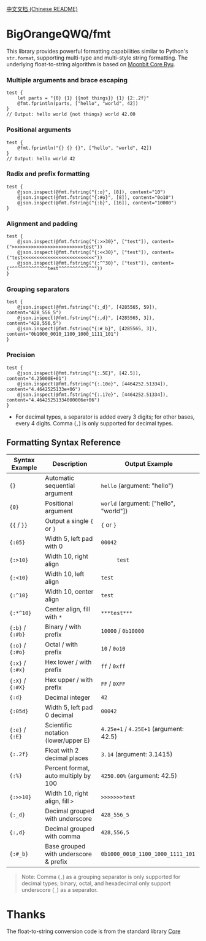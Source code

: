 [中文文档 (Chinese README)](./README_zh_CN.md)

# BigOrangeQWQ/fmt

This library provides powerful formatting capabilities similar to Python's `str.format`, supporting multi-type and multi-style string formatting. The underlying float-to-string algorithm is based on [Moonbit Core Ryu](https://github.com/moonbitlang/core/tree/main/double/internal/ryu).

### Multiple arguments and brace escaping

```moonbit
test {
    let parts = "{0} {1} {{not things}} {1} {2:.2f}"
    @fmt.fprintln(parts, ["hello", "world", 42])
}
// Output: hello world {not things} world 42.00
```

### Positional arguments

```moonbit
test {
    @fmt.fprintln("{} {} {}", ["hello", "world", 42])
}
// Output: hello world 42
```

### Radix and prefix formatting

```moonbit
test {
    @json.inspect(@fmt.fstring("{:o}", [8]), content="10")
    @json.inspect(@fmt.fstring("{:#o}", [8]), content="0o10")
    @json.inspect(@fmt.fstring("{:b}", [16]), content="10000")
}
```

### Alignment and padding

```moonbit
test {
    @json.inspect(@fmt.fstring("{:>>30}", ["test"]), content=(">>>>>>>>>>>>>>>>>>>>>>>>>>test"))
    @json.inspect(@fmt.fstring("{:<<30}", ["test"]), content=("test<<<<<<<<<<<<<<<<<<<<<<<<<<"))
    @json.inspect(@fmt.fstring("{:^^30}", ["test"]), content=("^^^^^^^^^^^^^test^^^^^^^^^^^^^"))
}
```

### Grouping separators

```moonbit
test {
    @json.inspect(@fmt.fstring("{:_d}", [4285565, 59]), content="428_556_5")
    @json.inspect(@fmt.fstring("{:,d}", [4285565, 3]), content="428,556,5")
    @json.inspect(@fmt.fstring("{:#_b}", [4285565, 3]), content="0b1000_0010_1100_1000_1111_101")
}
```

### Precision

```moonbit
test {
    @json.inspect(@fmt.fstring("{:.5E}", [42.5]), content="4.25000E+01")
    @json.inspect(@fmt.fstring("{:.10e}", [4464252.51334]), content="4.4642525133e+06")
    @json.inspect(@fmt.fstring("{:.17e}", [4464252.51334]), content="4.46425251334000006e+06")
}
```


-   For decimal types, a separator is added every 3 digits; for other bases, every 4 digits. Comma (`,`) is only supported for decimal types.

## Formatting Syntax Reference

| Syntax Example   | Description                           | Output Example                         |
| ---------------- | ------------------------------------- | -------------------------------------- |
| `{}`             | Automatic sequential argument         | `hello` (argument: "hello")            |
| `{0}`            | Positional argument                   | `world` (argument: ["hello", "world"]) |
| `{{` / `}}`      | Output a single `{` or `}`            | `{` or `}`                             |
| `{:05}`          | Width 5, left pad with 0              | `00042`                                |
| `{:>10}`         | Width 10, right align                 | `     test`                            |
| `{:<10}`         | Width 10, left align                  | `test     `                            |
| `{:^10}`         | Width 10, center align                | `test`                                 |
| `{:*^10}`        | Center align, fill with `*`           | `***test***`                           |
| `{:b}` / `{:#b}` | Binary / with prefix                  | `10000` / `0b10000`                    |
| `{:o}` / `{:#o}` | Octal / with prefix                   | `10` / `0o10`                          |
| `{:x}` / `{:#x}` | Hex lower / with prefix               | `ff` / `0xff`                          |
| `{:X}` / `{:#X}` | Hex upper / with prefix               | `FF` / `0XFF`                          |
| `{:d}`           | Decimal integer                       | `42`                                   |
| `{:05d}`         | Width 5, left pad 0 decimal           | `00042`                                |
| `{:e}` / `{:E}`  | Scientific notation (lower/upper E)   | `4.25e+1` / `4.25E+1` (argument: 42.5) |
| `{:.2f}`         | Float with 2 decimal places           | `3.14` (argument: 3.1415)              |
| `{:%}`           | Percent format, auto multiply by 100  | `4250.00%` (argument: 42.5)            |
| `{:>>10}`        | Width 10, right align, fill `>`       | `>>>>>>>test`                          |
| `{:_d}`          | Decimal grouped with underscore       | `428_556_5`                            |
| `{:,d}`          | Decimal grouped with comma            | `428,556,5`                            |
| `{:#_b}`         | Base grouped with underscore & prefix | `0b1000_0010_1100_1000_1111_101`       |

> Note: Comma (`,`) as a grouping separator is only supported for decimal types; binary, octal, and hexadecimal only support underscore (`_`) as a separator.

# Thanks

The float-to-string conversion code is from the standard library [Core](https://github.com/moonbitlang/core/tree/main/double/internal/ryu)
